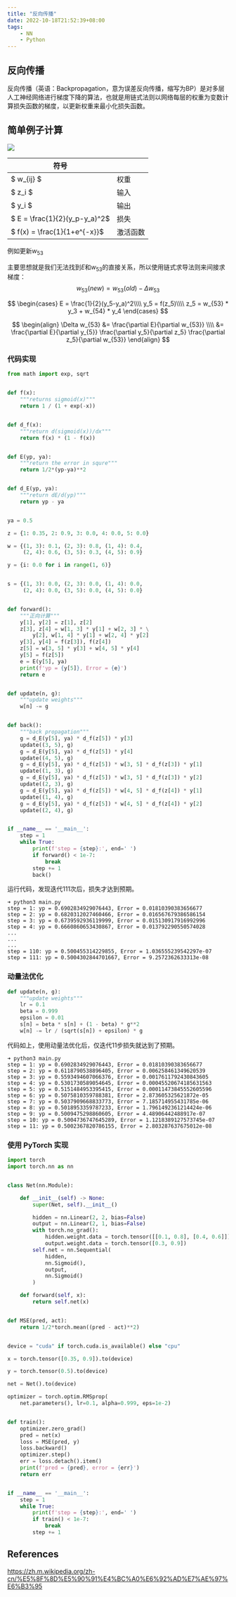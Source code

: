 ```yaml
---
title: "反向传播"
date: 2022-10-18T21:52:39+08:00
tags:
    - NN
    - Python
---
```


## 反向传播

反向传播（英语：Backpropagation，意为误差反向传播，缩写为BP）是对多层人工神经网络进行梯度下降的算法，也就是用链式法则以网络每层的权重为变数计算损失函数的梯度，以更新权重来最小化损失函数。

## 简单例子计算

![](https://p0.meituan.net/dpplatform/0102258668e345eee83a8459eaa8b95528740.png)

符号 | |
-- | -- 
$ w_{ij} $ | 权重
$ z_i $ | 输入
$ y_i $ | 输出
$ E = \frac{1}{2}(y_p-y_a)^2$ | 损失
$ f(x) = \frac{1}{1+e^{-x}}$ | 激活函数 

例如更新$w_{53}$

主要思想就是我们无法找到$E$和$w_{53}$的直接关系，所以使用链式求导法则来间接求梯度：
$$
w_{53}(new) = w_{53}(old) - \Delta w_{53}
$$

$$
\begin{cases}
   E = \frac{1}{2}(y_5-y_a)^2\\\\
   y_5 = f(z_5)\\\\
   z_5 = w_{53} * y_3 + w_{54} * y_4
\end{cases}
$$

$$
\begin{align}
    \Delta w_{53} &= \frac{\partial E}{\partial w_{53}} \\\\
                  &= \frac{\partial E}{\partial y_{5}} \frac{\partial y_5}{\partial z_5} \frac{\partial z_5}{\partial w_{53}}
\end{align}
$$

### 代码实现

```python
from math import exp, sqrt


def f(x):
    """returns sigmoid(x)"""
    return 1 / (1 + exp(-x))


def d_f(x):
    """return d(sigmoid(x))/dx"""
    return f(x) * (1 - f(x))


def E(yp, ya):
    """return the error in squre"""
    return 1/2*(yp-ya)**2


def d_E(yp, ya):
    """return dE/d(yp)"""
    return yp - ya


ya = 0.5

z = {1: 0.35, 2: 0.9, 3: 0.0, 4: 0.0, 5: 0.0}

w = {(1, 3): 0.1, (2, 3): 0.8, (1, 4): 0.4,
     (2, 4): 0.6, (3, 5): 0.3, (4, 5): 0.9}

y = {i: 0.0 for i in range(1, 6)}


s = {(1, 3): 0.0, (2, 3): 0.0, (1, 4): 0.0,
     (2, 4): 0.0, (3, 5): 0.0, (4, 5): 0.0}


def forward():
    """正向计算"""
    y[1], y[2] = z[1], z[2]
    z[3], z[4] = w[1, 3] * y[1] + w[2, 3] * \
        y[2], w[1, 4] * y[1] + w[2, 4] * y[2]
    y[3], y[4] = f(z[3]), f(z[4])
    z[5] = w[3, 5] * y[3] + w[4, 5] * y[4]
    y[5] = f(z[5])
    e = E(y[5], ya)
    print(f'yp = {y[5]}, Error = {e}')
    return e


def update(n, g):
    """update weights"""
    w[n] -= g


def back():
    """back propagation"""
    g = d_E(y[5], ya) * d_f(z[5]) * y[3]
    update((3, 5), g)
    g = d_E(y[5], ya) * d_f(z[5]) * y[4]
    update((4, 5), g)
    g = d_E(y[5], ya) * d_f(z[5]) * w[3, 5] * d_f(z[3]) * y[1]
    update((1, 3), g)
    g = d_E(y[5], ya) * d_f(z[5]) * w[3, 5] * d_f(z[3]) * y[2]
    update((2, 3), g)
    g = d_E(y[5], ya) * d_f(z[5]) * w[4, 5] * d_f(z[4]) * y[1]
    update((1, 4), g)
    g = d_E(y[5], ya) * d_f(z[5]) * w[4, 5] * d_f(z[4]) * y[2]
    update((2, 4), g)


if __name__ == '__main__':
    step = 1
    while True:
        print(f'step = {step}:', end=' ')
        if forward() < 1e-7:
            break
        step += 1
        back()
```

运行代码，发现迭代111次后，损失才达到预期。

```terminal
➜ python3 main.py
step = 1: yp = 0.6902834929076443, Error = 0.01810390383656677
step = 2: yp = 0.6820312027460466, Error = 0.016567679386586154
step = 3: yp = 0.6739592936119999, Error = 0.015130917916992996
step = 4: yp = 0.6660860653430867, Error = 0.013792290550574028
...
...
...
step = 110: yp = 0.500455314229855, Error = 1.036555239542297e-07
step = 111: yp = 0.5004302844701667, Error = 9.2572362633313e-08
```

### 动量法优化

```python
def update(n, g):
    """update weights"""
    lr = 0.1
    beta = 0.999
    epsilon = 0.01
    s[n] = beta * s[n] + (1 - beta) * g**2
    w[n] -= lr / (sqrt(s[n]) + epsilon) * g
```

代码如上，使用动量法优化后，仅迭代11步损失就达到了预期。

```terminal
➜ python3 main.py
step = 1: yp = 0.6902834929076443, Error = 0.01810390383656677
step = 2: yp = 0.6118790538896405, Error = 0.006258461349620539
step = 3: yp = 0.5593494607066376, Error = 0.0017611792430843605
step = 4: yp = 0.5301730589054645, Error = 0.00045520674185631563
step = 5: yp = 0.5151484953395415, Error = 0.00011473845552605596
step = 6: yp = 0.5075810359788381, Error = 2.873605325621872e-05
step = 7: yp = 0.5037909668833773, Error = 7.185714955431785e-06
step = 8: yp = 0.5018953359787233, Error = 1.7961492361214424e-06
step = 9: yp = 0.5009475298860605, Error = 4.48906442488917e-07
step = 10: yp = 0.5004736747645289, Error = 1.1218389127573745e-07
step = 11: yp = 0.5002367820786155, Error = 2.803287637675012e-08
```

### 使用 PyTorch 实现

```python
import torch
import torch.nn as nn


class Net(nn.Module):

    def __init__(self) -> None:
        super(Net, self).__init__()

        hidden = nn.Linear(2, 2, bias=False)
        output = nn.Linear(2, 1, bias=False)
        with torch.no_grad():
            hidden.weight.data = torch.tensor([[0.1, 0.8], [0.4, 0.6]])
            output.weight.data = torch.tensor([0.3, 0.9])
        self.net = nn.Sequential(
            hidden,
            nn.Sigmoid(),
            output,
            nn.Sigmoid()
        )

    def forward(self, x):
        return self.net(x)


def MSE(pred, act):
    return 1/2*torch.mean((pred - act)**2)


device = "cuda" if torch.cuda.is_available() else "cpu"

x = torch.tensor([0.35, 0.9]).to(device)

y = torch.tensor(0.5).to(device)

net = Net().to(device)

optimizer = torch.optim.RMSprop(
    net.parameters(), lr=0.1, alpha=0.999, eps=1e-2)


def train():
    optimizer.zero_grad()
    pred = net(x)
    loss = MSE(pred, y)
    loss.backward()
    optimizer.step()
    err = loss.detach().item()
    print(f'pred = {pred}, error = {err}')
    return err


if __name__ == '__main__':
    step = 1
    while True:
        print(f'step = {step}:', end=' ')
        if train() < 1e-7:
            break
        step += 1
```

## References

<https://zh.m.wikipedia.org/zh-cn/%E5%8F%8D%E5%90%91%E4%BC%A0%E6%92%AD%E7%AE%97%E6%B3%95>
